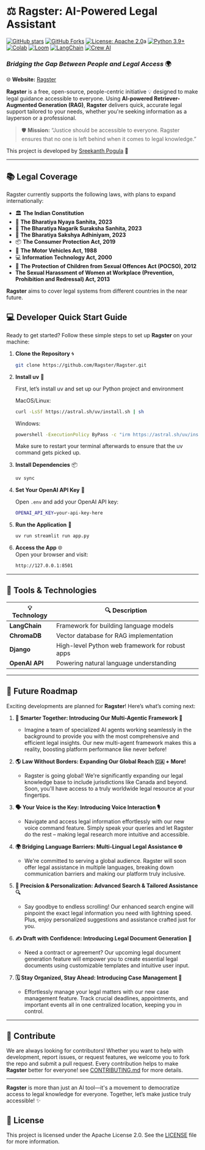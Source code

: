 # ⚖️ **Ragster: AI-Powered Legal Assistant**

[![GitHub stars](https://img.shields.io/github/stars/Ragster/Ragster?style=social)](https://github.com/Ragster/Ragster/stargazers)
[![GitHub Forks](https://img.shields.io/github/forks/Ragster/Ragster?style=social)](https://github.com/Ragster/Ragster/forks)
[![License: Apache 2.0](https://img.shields.io/badge/License-Apache%202.0-yellow.svg)](https://opensource.org/license/apache-2-0)a
[![Python 3.9+](https://img.shields.io/badge/python-3.9+-blue.svg)](https://www.python.org/downloads/)
[![Colab](https://colab.research.google.com/assets/colab-badge.svg)](https://colab.research.google.com/drive/1yrS2Kp-kprYWot_sEu7JeWMIRAei_vov?usp=sharing)
[![Loom](https://img.shields.io/badge/Loom-Tutorial-8A2BE2?logo=loom)](https://www.loom.com/share/dcc6b14c653c4618829f46a9aa2ab68c?sid=00d0d3c1-9d4b-4cf7-8684-cdee76718bd5)
[![LangChain](https://img.shields.io/badge/LangChain-Open%20Source-5e9cff?logo=langchain&logoColor=white)](https://python.langchain.com/docs/introduction/)
[![Crew AI](https://img.shields.io/badge/Crew%20AI-Multi--Agent%20Workflows-00bda?style=flat-square)](https://www.crewai.com/) 

### *Bridging the Gap Between People and Legal Access*  🌍

🌐 **Website:** [Ragster](https://Ragster.com/)

**Ragster** is a free, open-source, people-centric initiative 💡 designed to make legal guidance accessible to everyone. Using **AI-powered Retriever-Augmented Generation (RAG)**, **Ragster** delivers quick, accurate legal support tailored to your needs, whether you're seeking information as a layperson or a professional.

> 🛡️ **Mission:** “Justice should be accessible to everyone. Ragster ensures that no one is left behind when it comes to legal knowledge.”

This project is developed by [Sreekanth Pogula](https://github.com/sreekanthpogula) 💼

---

## 📚 **Legal Coverage**

Ragster currently supports the following laws, with plans to expand internationally:

- 🏛️ **The Indian Constitution**
- 📜 **The Bharatiya Nyaya Sanhita, 2023**
- 🚨 **The Bharatiya Nagarik Suraksha Sanhita, 2023**
- 🧾 **The Bharatiya Sakshya Adhiniyam, 2023**
- 📦 **The Consumer Protection Act, 2019**
- 🧭 **The Motor Vehicles Act, 1988**
- 💻 **Information Technology Act, 2000**
- 👧 **The Protection of Children from Sexual Offences Act (POCSO), 2012**
- **The Sexual Harassment of Women at Workplace (Prevention, Prohibition and Redressal) Act, 2013**

**Ragster** aims to cover legal systems from different countries in the near future.

## 💻 **Developer Quick Start Guide**

Ready to get started? Follow these simple steps to set up **Ragster** on your machine:

1. **Clone the Repository** 🌀
    ```bash
    git clone https://github.com/Ragster/Ragster.git
    ```

2. **Install uv** 📂

    First, let’s install uv and set up our Python project and environment
    
    MacOS/Linux:
      ``` bash 
      curl -LsSf https://astral.sh/uv/install.sh | sh
      ```

    Windows:

      ``` bash 
      powershell -ExecutionPolicy ByPass -c "irm https://astral.sh/uv/install.ps1 | iex"
      ```
    Make sure to restart your terminal afterwards to ensure that the uv command gets picked up.

3. **Install Dependencies** 📦
    ```bash
    uv sync
    ```

4. **Set Your OpenAI API Key** 🔑

   Open `.env` and add your OpenAI API key:
      ```bash
      OPENAI_API_KEY=your-api-key-here
      ```

5. **Run the Application** 🚀
    ```bash
    uv run streamlit run app.py
    ```

6. **Access the App** 🌐  
    Open your browser and visit:  
    ```bash
    http://127.0.0.1:8501
    ```

---

## 🔧 **Tools & Technologies**

| 💡 **Technology**  | 🔍 **Description**                            |
|--------------------|-----------------------------------------------|
| **LangChain**       | Framework for building language models       |
| **ChromaDB**        | Vector database for RAG implementation       |
| **Django**          | High-level Python web framework for robust apps|
| **OpenAI API**      | Powering natural language understanding      |

---

## 🌟 **Future Roadmap**

Exciting developments are planned for **Ragster**! Here’s what’s coming next:

1.  **🤝 Smarter Together: Introducing Our Multi-Agentic Framework 🤖**
    * Imagine a team of specialized AI agents working seamlessly in the background to provide you with the most comprehensive and efficient legal insights. Our new multi-agent framework makes this a reality, boosting platform performance like never before!

2.  **🌎 Law Without Borders: Expanding Our Global Reach 🇨🇦 + More!**
    * Ragster is going global! We're significantly expanding our legal knowledge base to include jurisdictions like Canada and beyond. Soon, you'll have access to a truly worldwide legal resource at your fingertips.

3.  **🗣️ Your Voice is the Key: Introducing Voice Interaction 🎙️**
    * Navigate and access legal information effortlessly with our new voice command feature. Simply speak your queries and let Ragster do the rest – making legal research more intuitive and accessible.

4.  **🌍 Bridging Language Barriers: Multi-Lingual Legal Assistance 🌐**
    * We're committed to serving a global audience. Ragster will soon offer legal assistance in multiple languages, breaking down communication barriers and making our platform truly inclusive.

5.  **🎯 Precision & Personalization: Advanced Search & Tailored Assistance 🔍**
    * Say goodbye to endless scrolling! Our enhanced search engine will pinpoint the exact legal information you need with lightning speed. Plus, enjoy personalized suggestions and assistance crafted just for you.

6.  **✍️ Draft with Confidence: Introducing Legal Document Generation 📄**
    * Need a contract or agreement? Our upcoming legal document generation feature will empower you to create essential legal documents using customizable templates and intuitive user input.

7.  **🗓️ Stay Organized, Stay Ahead: Introducing Case Management 📁**
    * Effortlessly manage your legal matters with our new case management feature. Track crucial deadlines, appointments, and important events all in one centralized location, keeping you in control.

---

## 🤝 **Contribute**

We are always looking for contributors! Whether you want to help with development, report issues, or request features, we welcome you to fork the repo and submit a pull request. Every contribution helps to make **Ragster** better for everyone! see [CONTRIBUTING.md](../CONTRIBUTING.md) for more details.

---

**Ragster** is more than just an AI tool—it's a movement to democratize access to legal knowledge for everyone. Together, let’s make justice truly accessible! ✨

## 📜 **License**

This project is licensed under the Apache License 2.0. See the [LICENSE](../LICENSE) file for more information.
